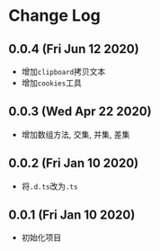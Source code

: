 # Change Log

## 0.0.4 (Fri Jun 12 2020)

-   增加`clipboard`拷贝文本
-   增加`cookies`工具

## 0.0.3 (Wed Apr 22 2020)

-   增加数组方法, 交集, 并集, 差集

## 0.0.2 (Fri Jan 10 2020)

-   将`.d.ts`改为`.ts`

## 0.0.1 (Fri Jan 10 2020)

-   初始化项目
